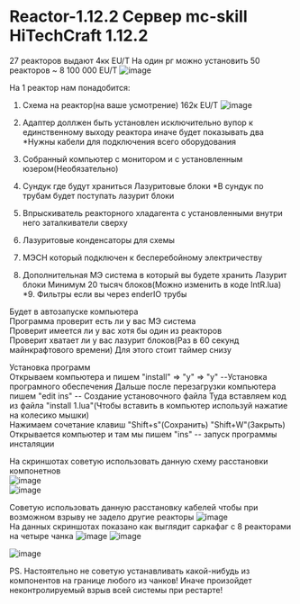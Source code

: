 # Reactor-1.12.2  Сервер mc-skill HiTechCraft 1.12.2
27 реакторов выдают 4кк EU/T На один рг можно установить 50 реакторов ~ 8 100 000 EU/T
![image](https://user-images.githubusercontent.com/62590518/158881574-48b71610-bfbc-457d-a769-169f86c31861.png)  


На 1 реактор нам понадобится: 
1. Схема на реактор(на ваше усмотрение) 162к EU/T 
![image](https://user-images.githubusercontent.com/62590518/155904003-efbc3989-63fa-458d-997a-c390ccf51342.png)
   
2. Адаптер доллжен быть установлен исключительно вупор к единственному выходу реактора иначе будет показывать два   *Нужны кабели для подключения всего оборудования  
3. Собранный компьютер с монитором и с установленным юзером(Необязательно)  
4. Сундук где будут храниться Лазуритовые блоки *В сундук по трубам будет поступать лазурит блоки  
5. Впрыскиватель реакторного хладагента  с установленными внутри него заталкиватели сверху
6. Лазуритовые конденсаторы для схемы  
7. МЭСН который подключен к бесперебойному электричеству  
8. Дополнительная МЭ система в который вы будете хранить Лазурит блоки Минимум 20 тысяч блоков(Можно изменить в коде IntR.lua) 
*9. Фильтры если вы через enderIO трубы    
  
Будет в автозапуске компьютера  
Программа проверит есть ли у вас МЭ система  
Проверит имеется ли у вас хотя бы один из реакторов  
Проверит хватает ли у вас лазурит блоков(Раз в 60 секунд майнкрафтового времени) Для этого стоит таймер снизу  
  
  
Установка программ  
Открываем компьютера и пишем "install" => "y" => "y"  --Установка програмного обеспечения
Дальше после перезагрузки компьютера пишем "edit ins"  -- Создание установочного файла
Туда вставляем код из файла "install 1.lua"(Чтобы вставить в компьютер используй нажатие на колесико мышки)  
Нажимаем сочетание клавиш "Shift+s"(Сохранить) "Shift+W"(Закрыть)  
Открывается компьютер и там мы пишем "ins" -- запуск программы инсталяции  
  
  
 На скриншотах советую использовать данную схему расстановки компонетнов  
![image](https://user-images.githubusercontent.com/62590518/155903487-8aea52dd-34cb-4a7f-8945-5af97561b5b7.png)  
![image](https://user-images.githubusercontent.com/62590518/155903514-e25fc21c-d4df-49eb-846f-d8df32246964.png)  
  
Советую использовать данную расстановку кабелей чтобы при возможном взрыву не задело другие реакторы
![image](https://user-images.githubusercontent.com/62590518/155903559-b1ab0dd4-2468-4c7c-a334-8022221f5326.png)  
На данных скриншотах показано как выглядит саркафаг с 8 реакторами на четыре чанка
![image](https://user-images.githubusercontent.com/62590518/155903597-422f58ee-3037-4470-a76e-77d70c87622c.png) 
![image](https://user-images.githubusercontent.com/62590518/155903615-12ca2cef-7ad9-4425-a25b-d5b0cf933304.png)  
  
 ![image](https://user-images.githubusercontent.com/62590518/158880725-55229562-ad05-4a27-9cc5-4173ec885f3c.png)
 
PS. Настоятельно не советую устанавливать какой-нибудь из компонентов на границе любого из чанков! Иначе произойдет неконтролируемый взрыв всей системы при рестарте!  














